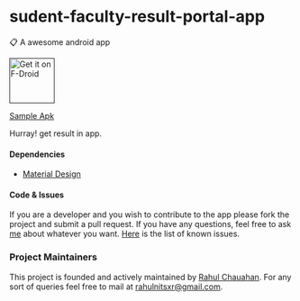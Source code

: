 # sudent-faculty-result-portal-app
:clipboard: A awesome android app

[<img src="https://f-droid.org/badge/get-it-on.png" alt="Get it on F-Droid" height="80">]()


[Sample Apk]()


Hurray! get result in app.

#### Dependencies
+ [Material Design]()

#### Code & Issues
If you are a developer and you wish to contribute to the app please fork the project
and submit a pull request.
If you have any questions, feel free to ask [me](mailto:rahulnitsxr@gmail.com) about whatever you want.
[Here](https://github.com/rahulworld/student-faculty-result-portal-app/issues) is the list of known issues.

### Project Maintainers
This project is founded and actively maintained by [Rahul Chauahan](https://github.com/rahulworld/). For any sort of queries feel free to mail at rahulnitsxr@gmail.com.
